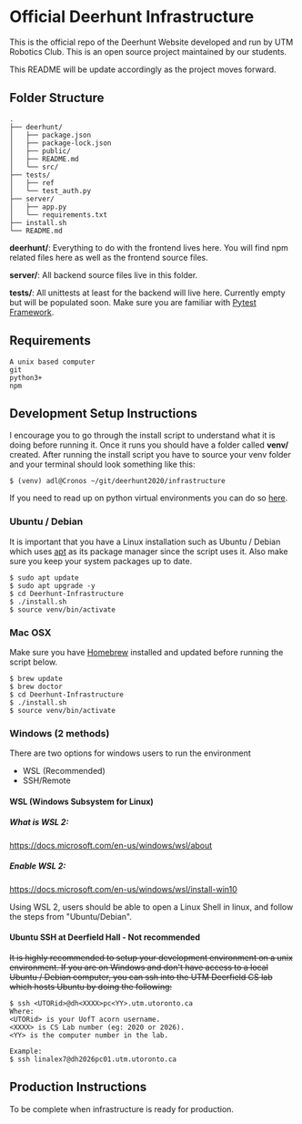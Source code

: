 #  Official Deerhunt Infrastructure

This is the official repo of the Deerhunt Website developed and run by UTM Robotics Club. This is an open source project maintained by our students.

This README will be update accordingly as the project moves forward.

## Folder Structure
```
.
├── deerhunt/
│   ├── package.json
│   ├── package-lock.json
│   ├── public/
│   ├── README.md
│   └── src/
├── tests/
│   ├── ref
│   └── test_auth.py
├── server/
│   ├── app.py
│   └── requirements.txt
├── install.sh
└── README.md
```
**deerhunt/**: Everything to do with the frontend lives here. You will find npm related files here as well as the frontend source files.

**server/**: All backend source files live in this folder.

**tests/**: All unittests at least for the backend will live here. Currently empty but will be populated soon. Make sure you are familiar with  [Pytest Framework](https://docs.pytest.org/en/6.2.x/#).

## Requirements
```
A unix based computer
git
python3+
npm
```
 
##  Development Setup Instructions
I encourage you to go through the install script to understand what it is doing before running it. Once it runs you should have a folder called **venv/** created. After running the install script you have to source your venv folder and your terminal should look something like this:
```
$ (venv) adl@Cronos ~/git/deerhunt2020/infrastructure
``` 
If you need to read up on python virtual environments you can do so [here](https://docs.python.org/3/tutorial/venv.html).


### Ubuntu / Debian
It is important that you have a Linux installation such as Ubuntu / Debian which uses [apt](https://linux.die.net/man/8/aptitude) as its package manager since the script uses it. Also make sure you keep your system packages up to date.
```
$ sudo apt update
$ sudo apt upgrade -y
$ cd Deerhunt-Infrastructure
$ ./install.sh
$ source venv/bin/activate
```

### Mac OSX
Make sure you have [Homebrew](https://brew.sh/) installed and updated before running the script below.
```
$ brew update
$ brew doctor
$ cd Deerhunt-Infrastructure
$ ./install.sh
$ source venv/bin/activate
```

### Windows (2 methods)
There are two options for windows users to run the environment
- WSL (Recommended)
- SSH/Remote
#### WSL (Windows Subsystem for Linux)
##### What is WSL 2:
https://docs.microsoft.com/en-us/windows/wsl/about


##### Enable WSL 2:
https://docs.microsoft.com/en-us/windows/wsl/install-win10

Using WSL 2, users should be able to open a Linux Shell in linux, and follow the steps from "Ubuntu/Debian".

#### Ubuntu SSH at Deerfield Hall - Not recommended
~~It is highly recommended to setup your development environment on a unix environment. If you are on Windows and don't have access to a local Ubuntu / Debian computer, you can ssh into the UTM Deerfield CS lab which hosts Ubuntu by doing the following:~~
```
$ ssh <UTORid>@dh<XXXX>pc<YY>.utm.utoronto.ca
Where:
<UTORid> is your UofT acorn username.
<XXXX> is CS Lab number (eg: 2020 or 2026).
<YY> is the computer number in the lab.

Example:
$ ssh linalex7@dh2026pc01.utm.utoronto.ca
```

##  Production Instructions
To be complete when infrastructure is ready for production.
